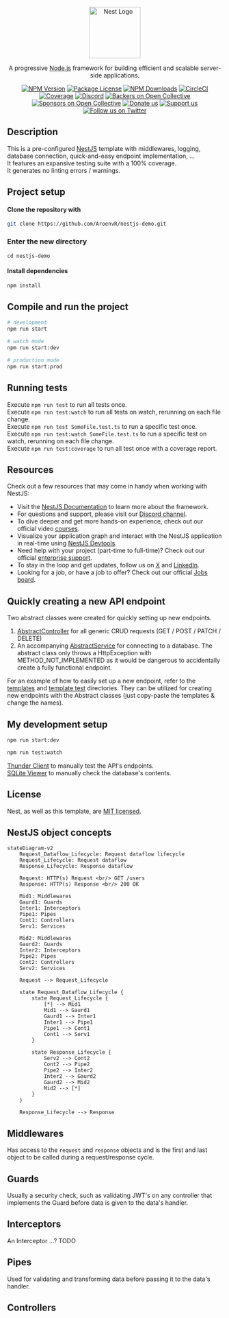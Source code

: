 <p align="center">
  <a href="http://nestjs.com/" target="blank"><img src="https://nestjs.com/img/logo-small.svg" width="120" alt="Nest Logo" /></a>
</p>

[circleci-image]: https://img.shields.io/circleci/build/github/nestjs/nest/master?token=abc123def456
[circleci-url]: https://circleci.com/gh/nestjs/nest

  <p align="center">A progressive <a href="http://nodejs.org" target="_blank">Node.js</a> framework for building efficient and scalable server-side applications.</p>
    <p align="center">
<a href="https://www.npmjs.com/~nestjscore" target="_blank"><img src="https://img.shields.io/npm/v/@nestjs/core.svg" alt="NPM Version" /></a>
<a href="https://www.npmjs.com/~nestjscore" target="_blank"><img src="https://img.shields.io/npm/l/@nestjs/core.svg" alt="Package License" /></a>
<a href="https://www.npmjs.com/~nestjscore" target="_blank"><img src="https://img.shields.io/npm/dm/@nestjs/common.svg" alt="NPM Downloads" /></a>
<a href="https://circleci.com/gh/nestjs/nest" target="_blank"><img src="https://img.shields.io/circleci/build/github/nestjs/nest/master" alt="CircleCI" /></a>
<a href="https://coveralls.io/github/nestjs/nest?branch=master" target="_blank"><img src="https://coveralls.io/repos/github/nestjs/nest/badge.svg?branch=master#9" alt="Coverage" /></a>
<a href="https://discord.gg/G7Qnnhy" target="_blank"><img src="https://img.shields.io/badge/discord-online-brightgreen.svg" alt="Discord"/></a>
<a href="https://opencollective.com/nest#backer" target="_blank"><img src="https://opencollective.com/nest/backers/badge.svg" alt="Backers on Open Collective" /></a>
<a href="https://opencollective.com/nest#sponsor" target="_blank"><img src="https://opencollective.com/nest/sponsors/badge.svg" alt="Sponsors on Open Collective" /></a>
  <a href="https://paypal.me/kamilmysliwiec" target="_blank"><img src="https://img.shields.io/badge/Donate-PayPal-ff3f59.svg" alt="Donate us"/></a>
    <a href="https://opencollective.com/nest#sponsor"  target="_blank"><img src="https://img.shields.io/badge/Support%20us-Open%20Collective-41B883.svg" alt="Support us"></a>
  <a href="https://twitter.com/nestframework" target="_blank"><img src="https://img.shields.io/twitter/follow/nestframework.svg?style=social&label=Follow" alt="Follow us on Twitter"></a>
</p>
  <!--[![Backers on Open Collective](https://opencollective.com/nest/backers/badge.svg)](https://opencollective.com/nest#backer)
  [![Sponsors on Open Collective](https://opencollective.com/nest/sponsors/badge.svg)](https://opencollective.com/nest#sponsor)-->

## Description
This is a pre-configured [NestJS](https://nestjs.com/) template with middlewares, logging, database connection, quick-and-easy endpoint implementation, ...  
It features an expansive testing suite with a 100% coverage.  
It generates no linting errors / warnings.  

## Project setup
#### Clone the repository with
```bash
git clone https://github.com/AroenvR/nestjs-demo.git
```

### Enter the new directory
```
cd nestjs-demo
```

#### Install dependencies
```bash
npm install
```

## Compile and run the project
```bash
# development
npm run start

# watch mode
npm run start:dev

# production mode
npm run start:prod
```

## Running tests
Execute `npm run test` to run all tests once.  
Execute `npm run test:watch` to run all tests on watch, rerunning on each file change.  
Execute `npm run test SomeFile.test.ts` to run a specific test once.  
Execute `npm run test:watch SomeFile.test.ts` to run a specific test on watch, rerunning on each file change.  
Execute `npm run test:coverage` to run all test once with a coverage report.

## Resources
Check out a few resources that may come in handy when working with NestJS:

- Visit the [NestJS Documentation](https://docs.nestjs.com) to learn more about the framework.
- For questions and support, please visit our [Discord channel](https://discord.gg/G7Qnnhy).
- To dive deeper and get more hands-on experience, check out our official video [courses](https://courses.nestjs.com/).
- Visualize your application graph and interact with the NestJS application in real-time using [NestJS Devtools](https://devtools.nestjs.com).
- Need help with your project (part-time to full-time)? Check out our official [enterprise support](https://enterprise.nestjs.com).
- To stay in the loop and get updates, follow us on [X](https://x.com/nestframework) and [LinkedIn](https://linkedin.com/company/nestjs).
- Looking for a job, or have a job to offer? Check out our official [Jobs board](https://jobs.nestjs.com).

## Quickly creating a new API endpoint
Two abstract classes were created for quickly setting up new endpoints.  
1. [AbstractController](./src/abstract/AbstractController.ts) for all generic CRUD requests (GET / POST / PATCH / DELETE)  
2. An accompanying [AbstractService](./src/abstract/AbstractService.ts) for connecting to a database. The abstract class only throws a HttpException with METHOD_NOT_IMPLEMENTED as it would be dangerous to accidentally create a fully functional endpoint.

For an example of how to easily set up a new endpoint, refer to the [templates](./src/template/) and [template test](./src/__tests__/template/) directories. They can be utilized for creating new endpoints with the Abstract classes (just copy-paste the templates & change the names).

## My development setup
```bash
npm run start:dev
```

```bash
npm run test:watch
```
[Thunder Client](thunderclient.com) to manually test the API's endpoints.  
[SQLite Viewer](https://marketplace.visualstudio.com/items?itemName=qwtel.sqlite-viewer) to manually check the database's contents.

## License

Nest, as well as this template, are [MIT licensed](https://github.com/nestjs/nest/blob/master/LICENSE).

## NestJS object concepts
```mermaid
stateDiagram-v2
    Request_Dataflow_Lifecycle: Request dataflow lifecycle
    Request_Lifecycle: Request dataflow
    Response_Lifecycle: Response dataflow

    Request: HTTP(s) Request <br/> GET /users
    Response: HTTP(s) Response <br/> 200 OK

    Mid1: Middlewares
    Gaurd1: Guards
    Inter1: Interceptors
    Pipe1: Pipes
    Cont1: Controllers
    Serv1: Services

    Mid2: Middlewares
    Gaurd2: Guards
    Inter2: Interceptors
    Pipe2: Pipes
    Cont2: Controllers
    Serv2: Services

    Request --> Request_Lifecycle

    state Request_Dataflow_Lifecycle {
        state Request_Lifecycle {
            [*] --> Mid1
            Mid1 --> Gaurd1
            Gaurd1 --> Inter1
            Inter1 --> Pipe1
            Pipe1 --> Cont1
            Cont1 --> Serv1
        }

        state Response_Lifecycle {
            Serv2 --> Cont2
            Cont2 --> Pipe2
            Pipe2 --> Inter2 
            Inter2 --> Gaurd2
            Gaurd2 --> Mid2 
            Mid2 --> [*] 
        }
    }

    Response_Lifecycle --> Response
```

## Middlewares
Has access to the `request` and `response` objects and is the first and last object to be called during a request/response cycle.

## Guards
Usually a security check, such as validating JWT's on any controller that implements the Guard before data is given to the data's handler.

## Interceptors
An Interceptor ...? TODO

## Pipes
Used for validating and transforming data before passing it to the data's handler.

## Controllers
